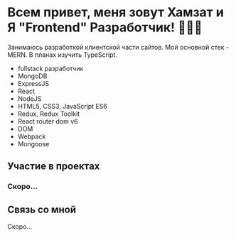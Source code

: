 <h1>Всем привет, меня зовут Хамзат и Я  "Frontend"  Разработчик! 👨🏻‍💻</h1>
  
  <p>Занимаюсь разработкой клиентской части сайтов. Мой основной стек - MERN.
                   В планах изучить TypeScript.
</p>

<ul>
<li>fullstack разработчик</li>
  <li>MongoDB</li>
  <li>ExpressJS</li>
  <li>React</li>
  <li>NodeJS</li>
  <li>HTML5, CSS3, JavaScript ES6</li>
  <li>Redux, Redux Toolkit</li>
  <li>React router dom v6</li>
  <li>DOM</li>
  <li>Webpack</li>
  <li>Mongoose</li>
</ul>

<h2>Участие в проектах</h2>
</hr>
<h3>Скоро...</h3>

<h2>Связь со мной</h2>
<div>Скоро...</div>
